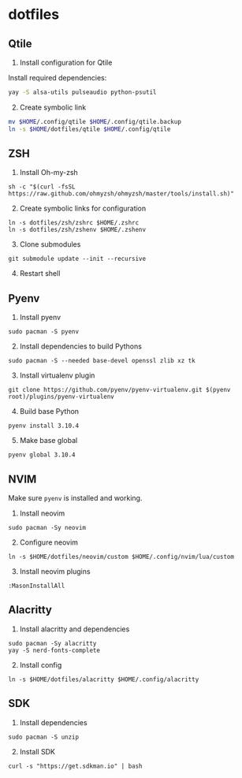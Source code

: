 # dotfiles

## Qtile

1. Install configuration for Qtile

Install required dependencies:

```bash
yay -S alsa-utils pulseaudio python-psutil
```

2. Create symbolic link

```bash
mv $HOME/.config/qtile $HOME/.config/qtile.backup
ln -s $HOME/dotfiles/qtile $HOME/.config/qtile
```


## ZSH

1. Install Oh-my-zsh

```
sh -c "$(curl -fsSL https://raw.github.com/ohmyzsh/ohmyzsh/master/tools/install.sh)"
```

2. Create symbolic links for configuration
```
ln -s dotfiles/zsh/zshrc $HOME/.zshrc
ln -s dotfiles/zsh/zshenv $HOME/.zshenv
```

3. Clone submodules
```
git submodule update --init --recursive
```

4. Restart shell

## Pyenv

1. Install pyenv

```
sudo pacman -S pyenv
```

2. Install dependencies to build Pythons

```
sudo pacman -S --needed base-devel openssl zlib xz tk
```

3. Install virtualenv plugin

```
git clone https://github.com/pyenv/pyenv-virtualenv.git $(pyenv root)/plugins/pyenv-virtualenv
```

4. Build base Python

```
pyenv install 3.10.4
```

5. Make base global

```
pyenv global 3.10.4
```

## NVIM

Make sure `pyenv` is installed and working.

1. Install neovim
```
sudo pacman -Sy neovim
```

2. Configure neovim
```
ln -s $HOME/dotfiles/neovim/custom $HOME/.config/nvim/lua/custom 

```

3. Install neovim plugins
```
:MasonInstallAll
```


## Alacritty

1. Install alacritty and dependencies
```
sudo pacman -Sy alacritty
yay -S nerd-fonts-complete
```

2. Install config
```
ln -s $HOME/dotfiles/alacritty $HOME/.config/alacritty
```

## SDK

1. Install dependencies
```
sudo pacman -S unzip
```

2. Install SDK

```
curl -s "https://get.sdkman.io" | bash
```
